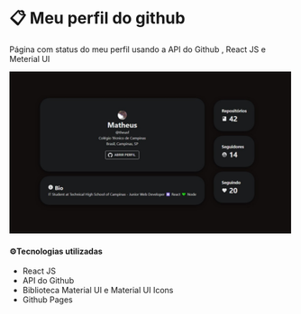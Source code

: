 # 📋 Meu perfil do github

Página com status do meu perfil usando a API do Github , React JS e Meterial UI

<img src=https://github.com/theusf/my-github-metrics/blob/main/src/assets/showcase.jpg? width="500" />

#### ⚙️Tecnologias utilizadas 
- React JS
- API do Github
- Biblioteca Material UI e Material UI Icons
- Github Pages
